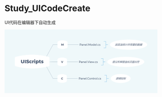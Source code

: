 # Study_UICodeCreate
UI代码在编辑器下自动生成

![image](https://github.com/KingSun5/Study_UICodeCreate/blob/master/Images/UIScripts.png)
